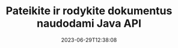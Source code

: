 ---
############################# Static ############################
layout: "landing"
date: 2023-06-29T12:38:08
draft: false

product: "Viewer"
product_tag: "viewer"
platform: "Java"
platform_tag: "java"

############################# Drop-down ############################
supported_platforms:
  items:
    # supported_platforms loop
    - title: ".NET"
      tag: "net"
    # supported_platforms loop
    - title: "Java"
      tag: "java"
    # supported_platforms loop
    - title: "Node.js"
      tag: "nodejs-java" 


############################# Head ############################
head_title: "Java Document Viewer API, pateiks PDF Word Excel vaizdo HTML diagramą"
head_description: "Dokumentų peržiūros biblioteka, skirta kurti Java programas, kurios natūraliai atvaizduoja, peržiūri ir valdo kelių formatų dokumentus, palaikančius 180 ir daugiau failų formatų."

############################# Header ############################
title: "Pateikite ir rodykite dokumentus<br>naudodami Java API"
description: "Galingas peržiūros programos API, leidžiantis paversti 180 ir daugiau dokumentų formatų į PDF, HTML ir vaizdus su įvairiomis konfigūravimo parinktimis."
words:
  for: "for"

actions:
  main: "Nemokamas Maven atsisiuntimas"
  main_link: "https://releases.groupdocs.com/java/repo/com/groupdocs/groupdocs-viewer/"
  alt: "Licencijavimas"
  alt_link: "https://purchase.groupdocs.com/pricing/viewer/java"
  title: "Pasiruošę pradėti?"
  description: "Išbandykite GroupDocs.Viewer funkcijas nemokamai arba paprašykite licencijos"

release:
  title: "Išleista {0} versija"
  notes: "Pažiūrėkite, kas naujo"
  downloads: "Atsisiuntimai"
  link: "https://releases.groupdocs.com/viewer/java/release-notes/latest/"

code:
  title: "Pateikite PDF failus Java"
  more: "Daugiau pavyzdžių"
  more_link: "https://github.com/groupdocs-viewer/GroupDocs.Viewer-for-Java"
  install: |
    <dependencies>
      <dependency>
        <groupId>com.groupdocs</groupId>
        <artifactId>groupdocs-viewer</artifactId>
        <version>{0}</version>
      </dependency>
    </dependencies>

    <repositories>
      <repository>
        <id>repository.groupdocs.com</id>
        <name>GroupDocs Repository</name>
        <url>https://repository.groupdocs.com/repo/</url>
      </repository>
    </repositories>
  content: |
    ```java {style=abap}
    // Instantiate Viewer 
    try (Viewer viewer = new Viewer("resume.pdf"))
    {
        // Nustatykite išvesties HTML parinktis  
        HtmlViewOptions viewOptions = 
        HtmlViewOptions.forEmbeddedResources();

        // Pateikite PDF į HTML su įterptais ištekliais
        viewer.view(viewOptions);
    }
    ```
############################# Overview ############################
overview:
  enable: true
  title: "GroupDocs.Viewer iš pirmo žvilgsnio"
  description: "API, skirta pateikti, rodyti, konvertuoti dokumentus, skaidres, diagramas ir daugelį kitų dokumentų tipų Java programose"
  features:
    # feature loop
    - title: "Peržiūrėkite dokumentus efektyviai ir patikimai"
      content: "Naudodami GroupDocs.Viewer API galite efektyviai pateikti bet kokio palaikomo formato dokumentus į HTML, JPEG, PNG ir PDF su lanksčiomis ir galingomis parinktimis, išlaikant turinio ir dokumentų struktūros vientisumą. GroupDocs.Viewer veikia Windows ir Linux platformose."

    # feature loop
    - title: "Palaikomi populiariausi failų ir dokumentų formatai"
      content: "Mes palaikome daugiau nei 180 populiariausių failų ir dokumentų formatų, įskaitant Word, Excel, PDF, PowerPoint, OpenDocument formatų šeimą, archyvus, rastrinius ir vektorinius vaizdus, ​​el. knygas, programavimo kalbas ir žymėjimus bei daugybę kitų failų tipų, įskaitant šifruotus, pateikimą. failus su slaptažodžiu."

    # feature loop
    - title: "Pritaikoma išvestis"
      content: "GroupDocs.Viewer leidžia ne tik atvaizduoti dokumentą, bet ir valdyti kaip tiksliai, kurios dokumento dalys turi būti atvaizduojamos ar dabar, kaip jos turi būti atvaizduojamos bei pritaikyti įvairias transformacijas pateiktai išvestiei."

    # feature loop
    - title: "Žiniatinklio vartotojo sąsaja, skirta pavasario sistemai"
      content: "Pateikiame atvirojo kodo UI paketą, skirtą Spring framework, kurį per kelias minutes galima pridėti prie jūsų projekto. Viewer.UI pakete yra kampinė žiniatinklio vartotojo sąsaja ir pateikiamas naudingų API ir duomenų saugojimo teikėjų rinkinys."

############################# Platforms ############################
platforms:
  enable: true
  title: "Platformos nepriklausomybė"
  description: "GroupDocs.Viewer, skirta Java, palaiko šias operacines sistemas, sistemas ir paketų tvarkykles"
  items:
    # platform loop
    - title: "Amazon"
      image: "amazon"
    # platform loop
    - title: "Docker"
      image: "docker"
    # platform loop
    - title: "Azure"
      image: "azure"
    # platform loop
    - title: "Eclipse"
      image: "eclipse"
    # platform loop
    - title: "IntelliJ"
      image: "intellij"
    # platform loop
    - title: "Windows"
      image: "windows"
    # platform loop
    - title: "Linux"
      image: "linux"
    # platform loop
    - title: "Maven"
      image: "maven"


############################# File formats ############################
formats:
  enable: true
  title: "Palaikomi failų formatai"
  description: |
    Java skirta GroupDocs.Viewer palaiko operacijas su šiais [failų formatais](https://docs.groupdocs.com/viewer/java/supported-document-formats/).
  groups:
    # group loop
    - color: "green"
      content: |
        ### Microsoft Office, OpenDocument ir teksto formatai
        * **Word:** DOC, DOCX, DOCM, DOT, DOTX, DOTM, RTF, TXT
        * **Excel:** XLS, XLSX, XLSM, XLSB, XLTM, XLT, XLTM, XLTX
        * **PowerPoint:** PPT, PPTX, PPS, PPSX, PPSM, POT, POTM, POTX, PPTM        
        * **Project:** MPP, MPT, MPX
        * **Outlook:** MSG, EML, EMLX, PST, OST
        * **OneNote:** ONE
        * **OpenDocument:** ODT, OTT, ODS, ODP, OTP, OTS, ODG
        * **Fixed Page Layout:** PDF, TEX, XPS, OXPS
        * **e-Books:** EPUB, MOBI, DjVu
        * **Delimiter-Separated Values:** CSV, TSV
    # group loop
    - color: "blue"
      content: |
        ### Vaizdai, grafika ir diagramos
        * **Rastriniai vaizdai:** BMP, GIF, JPG, PNG, TIFF, WebP, DNG, DIB, Jpeg2000 family
        * **Windows Icon:** ICO
        * **Scalable Vector Graphics:** SVG, CDR, CMX, IGS, SVGZ        
        * **Adobe Photoshop:** PSD, PSB        
        * **Stereo Lithography (3D Printing):** STL        
        * **Medical Imaging:** DICOM
        * **Plotter Documents:** PLT, HPG
        * **Autodesk Design Web Formats:** DWF, DWG
        * **AutoCAD Drawing:** DWT, IFC, STL, CF2        
      # group loop
    - color: "red"
      content: |
        ### Kita        
        * **Žiniatinklis:** HTML, MHT, MHTML, XML
        * **Metafile:** WMF, EMF, CGM, EMZ, WMZ
        * **Visio:** VSD, VDX, VSS, VSSX, VSX, VST, VSTX, VTX, VSDX, VDW, VSTM, VSSM, VSDM
        * **Project:** MPP, MPT, MPX
        * **PostScript:** PS, EPS
        * **Archyvai:** ZIP, TAR, BZ2, GZ, RAR, RAR5
        * **Kita:** VCF, VCARD, NUMBERS, NSF, OBJ
        * **C/C++/C# Files:** C, CC, C# , CPP, CXX, CS, H, HH, M, MM
        * **Java/JavaScript Files:** JAVA, JS, JSON, PROPERTIES

############################# Features ############################
features:
  enable: true
  title: "GroupDocs.Viewer funkcijos"
  description: "Sklandžiai atvaizduokite, rodykite ir konvertuokite PDF ir Office dokumentus"

  items:
    # feature loop
    - icon: "viewhtml"
      title: "Peržiūrėkite dokumentus HTML formatu"
      content: "Konvertuokite bet kokio tipo dokumentą į HTML dokumentą su CSS ir SVG, kurie gali būti rodomi bet kurioje šiuolaikinėje žiniatinklio naršyklėje."

    # feature loop
    - icon: "rasterize"
      title: "Rasterizuoti dokumentus"
      content: "Rastruokite bet kokį palaikomą dokumento formatą į rastrinį vaizdą su reguliuojamu vaizdo formatu ir glaudinimo kokybe."

    # feature loop
    - icon: "sourcecode"
      title: "Pateikite ir paryškinkite programavimo kodus"
      content: "Visų populiarių programavimo, scenarijų ir žymėjimo kalbų palaikymas su galimybe analizuoti ir paryškinti jų sintaksę."

    # feature loop
    - icon: "convertpdf"
      title: "Konvertuoti į PDF"
      content: "Bet kokio palaikomo formato dokumentas gali būti lengvai konvertuojamas ir įrašomas į PDF su reguliuojamomis parinktimis."

    # feature loop
    - icon: "transform"
      title: "Taikyti transformacijas"
      content: "Išvesties dokumentas gali būti transformuojamas atvaizdavimo metu – puslapius galima pasukti ir (arba) pertvarkyti, o ant jų uždėti tekstinį vandens ženklą."

    # feature loop
    - icon: "adjustment"
      title: "HTML išvesties koregavimas"
      content: "Išvesties HTML dokumentus, sugeneruotus GroupDocs.Viewer, galima labai tiksliai sureguliuoti: leidžiama įrašyti į srautą ar failą, naudojant išorinius ar įterptus išteklius, atgalinius skambučius ir pan."

    # feature loop
    - icon: "complex"
      title: "Sudėtingų dokumentų struktūrų palaikymas"
      content: "GroupDocs.Viewer palaiko ne tik atskirus dokumentus, bet ir failus, kurių viduje yra dokumentų sąrašas arba hierarchinė struktūra, pvz., el. laiškai su priedais, ZIP archyvai su vidiniais failais aplankuose, kelių puslapių TIFF vaizdai ir pan."

    # feature loop
    - icon: "optimization"
      title: "Optimizavimo parinktys"
      content: "GroupDocs.Viewer turi reguliuojamą talpyklos posistemę, kuri gali sutrumpinti įkėlimo laiką naudojant talpykloje esančias dokumentų versijas. Taip pat įvairių formatų parinkčių rinkinys leidžia atvaizduoti kai kurias nereikalingas dokumentų dalis ar aspektus (šriftus, paslėptus darbalapius, el. pašto priedus), kad būtų optimizuotas bendras našumas."

    # feature loop
    - icon: "passwordprotected"
      title: "Slaptažodžiu apsaugotų dokumentų palaikymas"
      content: "GroupDocs.Viewer leidžia atidaryti šifruotus įvairių tipų dokumentus: PDF, WordProcessing, Spreadsheet, Presentation ir kitus, įkėlimo parinktyse nurodant slaptažodį."

############################# Code samples ############################
code_samples:
  enable: true
  title: "Kodo pavyzdžiai"
  description: "Kai kuriais atvejais naudojamas tipiškas GroupDocs.Viewer, skirtas Java operacijoms"
  items:
    # code sample loop
    - title: "Pateikite DOCX į HTML"
      content: |
        [HtmlViewOptions](https://reference.groupdocs.com/viewer/java/com.groupdocs.viewer.options/htmlviewoptions/) klasės ypatybės leidžia valdyti konversijos procesą, daugiau apie tai [čia](https://docs.groupdocs.com/viewer/java/rendering-to-html/). Pavyzdžiui, galite įterpti visus išorinius išteklius į išvesties HTML failą, sumažinti išvesties failą ir optimizuoti jį spausdinimui.
        {{< landing/code title="Java">}}
        ```java {style=abap}
        import com.groupdocs.viewer.Viewer;
        import com.groupdocs.viewer.options.HtmlViewOptions;

        // Instantiate Viewer
        try (Viewer viewer = new Viewer("resume.docx"))
        {
            // Nustatykite išvesties HTML parinktis
            HtmlViewOptions options = 
            HtmlViewOptions.forEmbeddedResources();

            // Pateikite DOCX į HTML su įterptais ištekliais
            viewer.view(options);
        }
        ```
        {{< /landing/code >}}
    # code sample loop
    - title: "Eksportuokite PPTX į PDF"
      content: |
        Sukurkite [PdfViewOptions](https://reference.groupdocs.com/viewer/java/com.groupdocs.viewer.options/pdfviewoptions/) klasės egzempliorių ir perduokite jį [Viewer.View](https://reference.groupdocs.com/viewer/java/com.groupdocs.viewer/viewer/#view-com.groupdocs.viewer.options.ViewOptions-) metodas konvertuoti PowerPoint PPTX failą į PDF. PdfViewOptions klasės ypatybės leidžia valdyti konversijos procesą. Pavyzdžiui, galite apsaugoti išvesties PDF failą, pertvarkyti jo puslapius ir nurodyti dokumento vaizdų kokybę. Norėdami gauti daugiau informacijos, žr. [toliau pateiktą dokumentų skyrių](https://docs.groupdocs.com/viewer/java/rendering-to-pdf/).
        {{< landing/code title="Java">}}
        ```java {style=abap}   
        import com.groupdocs.viewer.Viewer;
        import com.groupdocs.viewer.options.PdfViewOptions;

        // Instantiate Viewer
        try (Viewer viewer = new Viewer("presentation.pptx"))
        {            
            // Nustatykite išvesties PDF parinktis
            PdfViewOptions viewOptions = new PdfViewOptions();

            // Eksportuokite PPTX į PDF
            viewer.view(viewOptions);
        }
        ```
        {{< /landing/code >}}
############################# Reviews ############################
# reviews:
# enable: true
# title: "GroupDocs produktų apžvalgos"
# description: "Netikėkite mūsų žodžio. Sužinokite, ką kiti kūrėjai sako apie mūsų API"

# items:
#   # review loop
#   - title: "GroupDocs.Viewer"
#     content: "Puikus aptarnavimas ir puikūs produktai. Jie buvo labai naudingi ir reagavo per GroupDocs.Viewer .NET diegimo procesą, todėl negaliu jų rekomenduoti."
#     author: "Martin Lasarga"
#     company: "Product Manager at Axentria ECM by G.S.I."

#   # review loop
#   - title: "GroupDocs.Viewer"
#     content: "Projekte įdiegus ir panaudojus GroupDocs.Viewer for .NET, atrodo, kad jis veikia labai gerai. Išbandžiau su daugybe dokumentų ir kol kas viskas gerai. Viskas, ką sukūriau, gražiai atvaizduojama ir atrodo taip pat gerai, kaip ir PDF peržiūros programoje arba MS Word."
#     author: "Mats Oustad"
#     company: "Senior Consultant/Partner at Novanet AS"
---